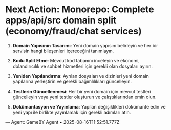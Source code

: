 # Next Action: Monorepo: Complete apps/api/src domain split (economy/fraud/chat services)

1. **Domain Yapısının Tasarımı**: Yeni domain yapısını belirleyin ve her bir servisin hangi bileşenleri içereceğini tanımlayın.

2. **Kodu Split Etme**: Mevcut kod tabanını inceleyin ve ekonomi, dolandırıcılık ve sohbet hizmetleri için gerekli olan dosyaları ayırın.

3. **Yeniden Yapılandırma**: Ayrılan dosyaları ve dizinleri yeni domain yapılarına yerleştirin ve gerekli bağımlılıkları güncelleyin.

4. **Testlerin Güncellenmesi**: Her bir yeni domain için mevcut testleri güncelleyin veya yeni testler oluşturun ve çalıştıklarından emin olun.

5. **Dokümantasyon ve Yayınlama**: Yapılan değişiklikleri dokümante edin ve yeni yapı ile birlikte yayınlamak için gerekli adımları atın.

— Agent: GameBY Agent • 2025-08-16T11:52:51.777Z
